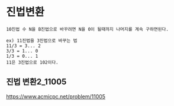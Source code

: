 # 진법변환

``` 
10진법 수 N을 B진법으로 바꾸려면 N을 0이 될때까지 나머지를 계속 구하면된다.

ex) 11진법을 3진법으로 바꾸는 법
11/3 = 3... 2
3/3 = 1... 0
1/3 = 0... 1
11은 3진법으로 102이다.
```
## 진법 변환2_11005
https://www.acmicpc.net/problem/11005

``` python

```

``` python

```

``` python

```
